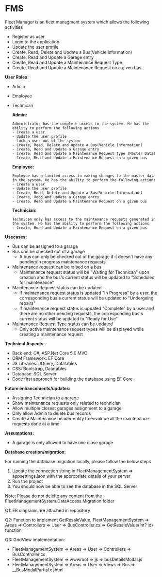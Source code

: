 # FMS

Fleet Manager is an fleet managment system which allows the following activities

- Register as user
- Login to the application
- Update the user profile
- Create, Read, Delete and Update a Bus(Vehicle Information)
- Create, Read and Update a Garage entry
- Create, Read and Update a Maintenance Request Type
- Create, Read and Update a Maintenance Request on a given bus


**User Roles:**

- Admin
- Employee
- Technican


    **Admin:**

      Administrator has the complete access to the system. He has the ability to perform the following actions 
      - Create a user
      - Update the user profile
      - Lock a user out of the system
      - Create, Read, Delete and Update a Bus(Vehicle Information)
      - Create, Read and Update a Garage entry
      - Create, Read and Update a Maintenance Request Type (Master Data)
      - Create, Read and Update a Maintenance Request on a given bus


    **Employee:**

      Employee has a limited access in making changes to the master data in the system. He has the ability to perform the following actions 
      - Create a user
      - Update the user profile
      - Create, Read, Delete and Update a Bus(Vehicle Information)
      - Create, Read and Update a Garage entry
      - Create, Read and Update a Maintenance Request on a given bus


    **Technician:**

      Technican only has access to the maintenance requests generated in the system. He has the ability to perform the following actions 
      - Create, Read and Update a Maintenance Request on a given bus


**Usecases:**

- Bus can be assigned to a garage
- Bus can be checked out of a garage
    - A bus can only be checked out of the garage if it doesn't have any pending/In progress maintenance requests
- Maintenance request can be raised on a bus
    - Maintenance request status will be "Waiting for Technican" upon creation and the bus's current status will be updated to "Scheduled for maintenance"
- Maintenance Request status can be updated
    - If maintenance request status is updated "In Progress" by a user, the corresponding bus's current status will be updated to "Undergoing repairs"
    - If maintenance request status is updated "Complete" by a user and there are no other pending requests, the corresponding bus's current status will be updated to "Ready for       Use"
- Maintenance Request Type status can be updated
    - Only active maintenance request types will be displayed while creating a maintenance request


**Technical Aspects:**

- Back end: C#, ASP.Net Core 5.0 MVC
- ORM Framework: EF Core 
- JS Libraries: JQuery, Datatables 
- CSS: Bootstrap, Datatables 
- Database: SQL Server
- Code first approach for building the database using EF Core


**Future enhancements/updates:**

- Assigning Technician to a garage
- Show maintenance requests only related to technician
- Allow multiple closest garages assignment to a garage
- Only allow Admin to delete bus records
- Create a Maintenance header entity to envolope all the maintenance requests done at a time 


**Assumptions:**

- A garage is only allowed to have one close garage


**Database creation/migration:**

For running the database migration locally, please follow the below steps

1. Update the connection string in FleetManagementSystem => appsettings.json with the appropriate details of your server
2. Run the project
3. You should now be able to see the database in the SQL Server

Note:
Please do not delelte any content from the FleetManagementSystem.DataAccess.Migration folder


Q1: ER diagrams are attached in repository

Q2: Function to implement GetResaleValue, FleetManagementSystem => Areas => Controllers => User => BusController.cs => GetResaleValue(int? id) function

Q3: GridView implementation:
   - FleetManagementSystem => Areas => User => Controllers => BusController.cs
   - FleetManagementSystem => wwwroot => js => busDetailsModal.js
   - FleetManagementSystem => Areas => User => Views => Bus => __BusModalPartial.cshtml   

